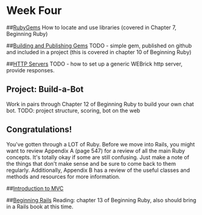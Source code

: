 # Week Four

##[RubyGems](/lessons/04_rubygems.md)
How to locate and use libraries (covered in Chapter 7, Beginning Ruby)

##[Building and Publishing Gems](/lessons/04_building_gems.md)
TODO - simple gem, published on github and included in a project (this is covered in chapter 10 of Beginning Ruby)

##[HTTP Servers](/lessons/04_http_servers.md)
TODO - how to set up a generic WEBrick http server, provide responses. 

## Project: Build-a-Bot
Work in pairs through Chapter 12 of Beginning Ruby to build your own chat bot. TODO: project structure, scoring, bot on the web

## Congratulations!
You've gotten through a LOT of Ruby. Before we move into Rails, you might want to review Appendix A (page 547) for a review of all the main Ruby concepts. It's totally okay if some are still confusing. Just make a note of the things that don't make sense and be sure to come back to them regularly. Additionally, Appendix B has a review of the useful classes and methods and resources for more information. 

##[Introduction to MVC](/lessons/04_mvc.md)

##[Beginning Rails](/lessons/04_rails.md)
Reading: chapter 13 of Beginning Ruby, also should bring in a Rails book at this time.
